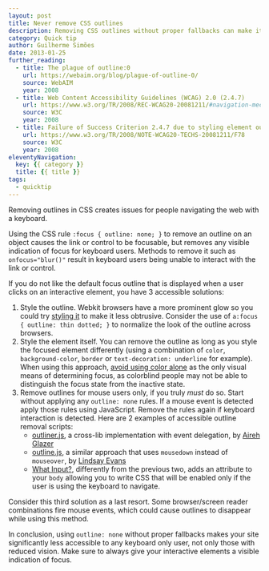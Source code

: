 ```yaml
---
layout: post
title: Never remove CSS outlines
description: Removing CSS outlines without proper fallbacks can make it impossible to navigate your site with a keyboard.
category: Quick tip
author: Guilherme Simões
date: 2013-01-25
further_reading:
  - title: The plague of outline:0
    url: https://webaim.org/blog/plague-of-outline-0/
    source: WebAIM
    year: 2008
  - title: Web Content Accessibility Guidelines (WCAG) 2.0 (2.4.7)
    url: https://www.w3.org/TR/2008/REC-WCAG20-20081211/#navigation-mechanisms-focus-visible
    source: W3C
    year: 2008
  - title: Failure of Success Criterion 2.4.7 due to styling element outlines and borders in a way that removes or renders non-visible the visual focus indicator
    url: https://www.w3.org/TR/2008/NOTE-WCAG20-TECHS-20081211/F78
    source: W3C
    year: 2008
eleventyNavigation:
  key: {{ category }}
  title: {{ title }}
tags:
  - quicktip
---
```


Removing outlines in CSS creates issues for people navigating the web with a keyboard.

Using the CSS rule `:focus { outline: none; }` to remove an outline on an object causes the link or control to be focusable, but removes any visible indication of focus for keyboard users. Methods to remove it such as `onfocus="blur()"` result in keyboard users being unable to interact with the link or control.

If you do not like the default focus outline that is displayed when a user clicks on an interactive element, you have 3 accessible solutions:

1. Style the outline. Webkit browsers have a more prominent glow so you could try [styling it](https://developer.mozilla.org/en-US/docs/CSS/outline) to make it less obtrusive. Consider the use of `a:focus { outline: thin dotted; }` to normalize the look of the outline across browsers.
2. Style the element itself. You can remove the outline as long as you style the focused element differently (using a combination of `color`, `background-color`, `border` or `text-decoration: underline` for example). When using this approach, [avoid using color alone](https://www.w3.org/TR/WCAG21/#use-of-color) as the only visual means of determining focus, as colorblind people may not be able to distinguish the focus state from the inactive state.
3. Remove outlines for mouse users only, if you truly *must* do so. Start without applying any `outline: none` rules. If a mouse event is detected apply those rules using JavaScript. Remove the rules again if keyboard interaction is detected. Here are 2 examples of accessible outline removal scripts:
    - [outliner.js](https://gist.github.com/2470777), a cross-lib implementation with event delegation, by [Aireh Glazer](https://twitter.com/#!/arglazer)
    - [outline.js](https://github.com/lindsayevans/outline.js), a similar approach that uses `mousedown` instead of `mouseover`, by [Lindsay Evans](https://twitter.com/lindsayevans/)
    - [What Input?](https://github.com/ten1seven/what-input), differently from the previous two, adds an attribute to your `body` allowing you to write CSS that will be enabled only if the user is using the keyboard to navigate.

Consider this third solution as a last resort. Some browser/screen reader combinations fire mouse events, which could cause outlines to disappear while using this method.

In conclusion, using `outline: none` without proper fallbacks makes your site significantly less accessible to any keyboard only user, not only those with reduced vision. Make sure to always give your interactive elements a visible indication of focus.
